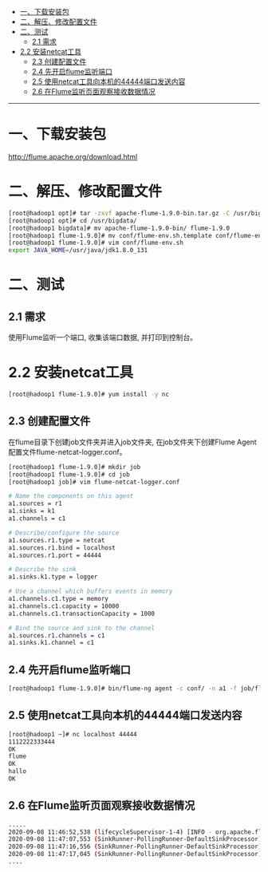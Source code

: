 

* [一、下载安装包](#%E4%B8%80%E4%B8%8B%E8%BD%BD%E5%AE%89%E8%A3%85%E5%8C%85)
* [二、解压、修改配置文件](#%E4%BA%8C%E8%A7%A3%E5%8E%8B%E4%BF%AE%E6%94%B9%E9%85%8D%E7%BD%AE%E6%96%87%E4%BB%B6)
* [二、测试](#%E4%BA%8C%E6%B5%8B%E8%AF%95)
  * [2\.1 需求](#21-%E9%9C%80%E6%B1%82)
* [2\.2 安装netcat工具](#22-%E5%AE%89%E8%A3%85netcat%E5%B7%A5%E5%85%B7)
  * [2\.3 创建配置文件](#23-%E5%88%9B%E5%BB%BA%E9%85%8D%E7%BD%AE%E6%96%87%E4%BB%B6)
  * [2\.4 先开启flume监听端口](#24-%E5%85%88%E5%BC%80%E5%90%AFflume%E7%9B%91%E5%90%AC%E7%AB%AF%E5%8F%A3)
  * [2\.5 使用netcat工具向本机的44444端口发送内容](#25-%E4%BD%BF%E7%94%A8netcat%E5%B7%A5%E5%85%B7%E5%90%91%E6%9C%AC%E6%9C%BA%E7%9A%8444444%E7%AB%AF%E5%8F%A3%E5%8F%91%E9%80%81%E5%86%85%E5%AE%B9)
  * [2\.6 在Flume监听页面观察接收数据情况](#26-%E5%9C%A8flume%E7%9B%91%E5%90%AC%E9%A1%B5%E9%9D%A2%E8%A7%82%E5%AF%9F%E6%8E%A5%E6%94%B6%E6%95%B0%E6%8D%AE%E6%83%85%E5%86%B5)

----

# 一、下载安装包
http://flume.apache.org/download.html

# 二、解压、修改配置文件
```bash
[root@hadoop1 opt]# tar -zxvf apache-flume-1.9.0-bin.tar.gz -C /usr/bigdata/
[root@hadoop1 opt]# cd /usr/bigdata/
[root@hadoop1 bigdata]# mv apache-flume-1.9.0-bin/ flume-1.9.0
[root@hadoop1 flume-1.9.0]# mv conf/flume-env.sh.template conf/flume-env.sh
[root@hadoop1 flume-1.9.0]# vim conf/flume-env.sh
export JAVA_HOME=/usr/java/jdk1.8.0_131
```

# 二、测试
## 2.1 需求
使用Flume监听一个端口, 收集该端口数据, 并打印到控制台。

# 2.2 安装netcat工具
```bash
[root@hadoop1 flume-1.9.0]# yum install -y nc
```

## 2.3 创建配置文件
在flume目录下创建job文件夹并进入job文件夹, 在job文件夹下创建Flume Agent配置文件flume-netcat-logger.conf。
```bash
[root@hadoop1 flume-1.9.0]# mkdir job
[root@hadoop1 flume-1.9.0]# cd job
[root@hadoop1 job]# vim flume-netcat-logger.conf

# Name the components on this agent
a1.sources = r1
a1.sinks = k1
a1.channels = c1

# Describe/configure the source
a1.sources.r1.type = netcat
a1.sources.r1.bind = localhost
a1.sources.r1.port = 44444

# Describe the sink
a1.sinks.k1.type = logger

# Use a channel which buffers events in memory
a1.channels.c1.type = memory
a1.channels.c1.capacity = 10000
a1.channels.c1.transactionCapacity = 1000

# Bind the source and sink to the channel
a1.sources.r1.channels = c1
a1.sinks.k1.channel = c1
```

## 2.4 先开启flume监听端口
```bash
[root@hadoop1 flume-1.9.0]# bin/flume-ng agent -c conf/ -n a1 -f job/flume-netcat-logger.conf -Dflume.root.logger=INFO,console
```

## 2.5 使用netcat工具向本机的44444端口发送内容
```bash
[root@hadoop1 ~]# nc localhost 44444
1112222333444
OK
flume
OK
hallo
OK
```

## 2.6 在Flume监听页面观察接收数据情况
```bash
.....
2020-09-08 11:46:52,538 (lifecycleSupervisor-1-4) [INFO - org.apache.flume.source.NetcatSource.start(NetcatSource.java:166)] Created serverSocket:sun.nio.ch.ServerSocketChannelImpl[/127.0.0.1:44444]
2020-09-08 11:47:07,553 (SinkRunner-PollingRunner-DefaultSinkProcessor) [INFO - org.apache.flume.sink.LoggerSink.process(LoggerSink.java:95)] Event: { headers:{} body: 31 31 31 32 32 32 32 33 33 33 34 34 34          1112222333444 }
2020-09-08 11:47:16,556 (SinkRunner-PollingRunner-DefaultSinkProcessor) [INFO - org.apache.flume.sink.LoggerSink.process(LoggerSink.java:95)] Event: { headers:{} body: 66 6C 75 6D 65                                  flume }
2020-09-08 11:47:17,045 (SinkRunner-PollingRunner-DefaultSinkProcessor) [INFO - org.apache.flume.sink.LoggerSink.process(LoggerSink.java:95)] Event: { headers:{} body: 68 61 6C 6C 6F                                  hallo }
....
```
